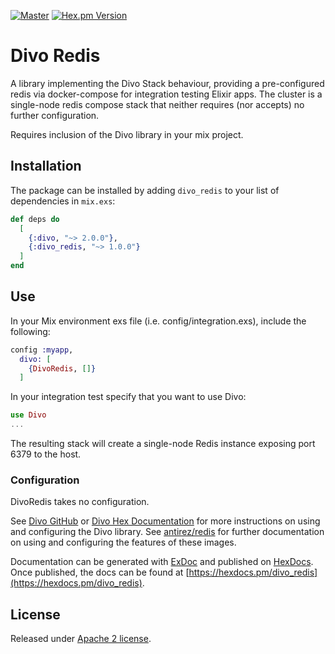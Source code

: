 [![Master](https://travis-ci.org/smartcitiesdata/divo_redis.svg?branch=master)](https://travis-ci.org/smartcitiesdata/divo_redis)
[![Hex.pm Version](http://img.shields.io/hexpm/v/divo_redis.svg?style=flat)](https://hex.pm/packages/divo_redis)

# Divo Redis

A library implementing the Divo Stack behaviour, providing a pre-configured redis
via docker-compose for integration testing Elixir apps. The cluster is a
single-node redis compose stack that neither requires (nor accepts) no further configuration.

Requires inclusion of the Divo library in your mix project.

## Installation

The package can be installed by adding `divo_redis` to your list of dependencies in `mix.exs`:

```elixir
def deps do
  [
    {:divo, "~> 2.0.0"},
    {:divo_redis, "~> 1.0.0"}
  ]
end
```

## Use

In your Mix environment exs file (i.e. config/integration.exs), include the following:
```elixir
config :myapp,
  divo: [
    {DivoRedis, []}
  ]
```

In your integration test specify that you want to use Divo:
```elixir
use Divo
...
```

The resulting stack will create a single-node Redis instance exposing port 6379
to the host.

### Configuration

DivoRedis takes no configuration.

See [Divo GitHub](https://github.com/smartcitiesdata/divo) or [Divo Hex Documentation](https://hexdocs.pm/divo) for more instructions on using and configuring the Divo library.
See [antirez/redis](https://github.com/antirez/redis) for further documentation on using
and configuring the features of these images.

Documentation can be generated with [ExDoc](https://github.com/elixir-lang/ex_doc)
and published on [HexDocs](https://hexdocs.pm). Once published, the docs can
be found at [https://hexdocs.pm/divo_redis](https://hexdocs.pm/divo_redis).


## License
Released under [Apache 2 license](https://github.com/smartcitiesdata/divo_redis/blob/master/LICENSE).
